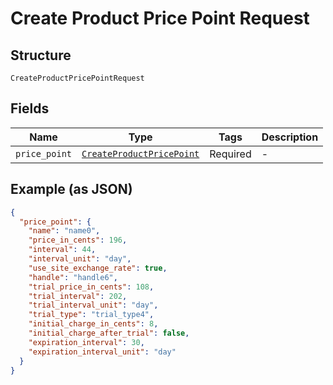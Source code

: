 
# Create Product Price Point Request

## Structure

`CreateProductPricePointRequest`

## Fields

| Name | Type | Tags | Description |
|  --- | --- | --- | --- |
| `price_point` | [`CreateProductPricePoint`](../../doc/models/create-product-price-point.md) | Required | - |

## Example (as JSON)

```json
{
  "price_point": {
    "name": "name0",
    "price_in_cents": 196,
    "interval": 44,
    "interval_unit": "day",
    "use_site_exchange_rate": true,
    "handle": "handle6",
    "trial_price_in_cents": 108,
    "trial_interval": 202,
    "trial_interval_unit": "day",
    "trial_type": "trial_type4",
    "initial_charge_in_cents": 8,
    "initial_charge_after_trial": false,
    "expiration_interval": 30,
    "expiration_interval_unit": "day"
  }
}
```

